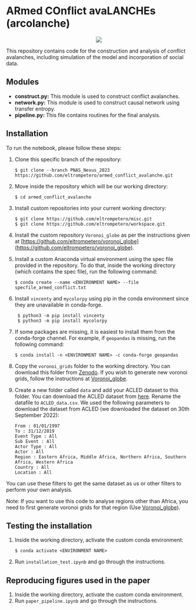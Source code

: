# ARmed COnflict avaLANCHEs (arcolanche)

<p align="center">
  <img src="https://github.com/eltrompetero/armed_conflict_avalanche/blob/PNAS_Nexus_2023/avalanches_dt32_dx320_gridix3.gif" />
</p>

This repository contains code for the construction and analysis of conflict avalanches, including simulation of the model and incorporation of social data.

## Modules

- **construct.py:** This module is used to construct conflict avalanches.
- **network.py:** This module is used to construct causal network using transfer entropy.
- **pipeline.py:** This file contains routines for the final analysis.

## Installation

To run the notebook, please follow these steps:

1. Clone this specific branch of the repository:

    ```
    $ git clone --branch PNAS_Nexus_2023 https://github.com/eltrompetero/armed_conflict_avalanche.git
    ```

2. Move inside the repository which will be our working directory:

    ```
    $ cd armed_conflict_avalanche
    ```

3. Install custom repositories into your current working directory:

    ```
    $ git clone https://github.com/eltrompetero/misc.git
    $ git clone https://github.com/eltrompetero/workspace.git
    ```

4. Install the custom repository `Voronoi_globe` as per the instructions given at [https://github.com/eltrompetero/voronoi_globe](https://github.com/eltrompetero/voronoi_globe).

5. Install a custom Anaconda virtual environment using the spec file provided in the repository. To do that, inside the working directory (which contains the spec file), run the following command:

    ```
    $ conda create --name <ENVIRONMENT NAME> --file specfile_armed_conflict.txt
    ```
6. Install `vincenty` and `mycolorpy` using pip in the conda environment since they are unavailable in conda-forge.
   ```
    $ python3 -m pip install vincenty
    $ python3 -m pip install mycolorpy
   ```
   
8. If some packages are missing, it is easiest to install them from the conda-forge channel. For example, if `geopandas` is missing, run the following command:

    ```
    $ conda install -n <ENVIRONMENT NAME> -c conda-forge geopandas
    ```

9. Copy the `voronoi_grids` folder to the working directory. You can download this folder from [Zenodo](https://doi.org/10.5281/zenodo.8117567). If you wish to generate new voronoi grids, follow the instructions at [Voronoi_globe](https://github.com/eltrompetero/voronoi_globe).

10. Create a new folder called `data` and add your ACLED dataset to this folder. You can download the ACLED dataset from [here](https://acleddata.com/data-export-tool/). Rename the datafile to `ACLED_data.csv`. We used the following parameters to download the dataset from ACLED (we downloaded the dataset on 30th September 2022): 
    ```
    From : 01/01/1997
    To : 31/12/2019
    Event Type : All
    Sub Event : All
    Actor Type : All
    Actor : All
    Region : Eastern Africa, Middle Africa, Northern Africa, Southern Africa, Western Africa
    Country : All
    Location : All
    ```
You can use these filters to get the same dataset as us or other filters to perform your own analysis.

Note: If you want to use this code to analyse regions other than Africa, you need to first generate voronoi grids for that region (Use [Voronoi_globe](https://github.com/eltrompetero/voronoi_globe)).

## Testing the installation

1. Inside the working directory, activate the custom conda environment:
    ```
    $ conda activate <ENVIRONMENT NAME>
    ```
2. Run `installation_test.ipynb` and go through the instructions.

## Reproducing figures used in the paper

1. Inside the working directory, activate the custom conda environment.
2. Run `paper_pipeline.ipynb` and go through the instructions.

